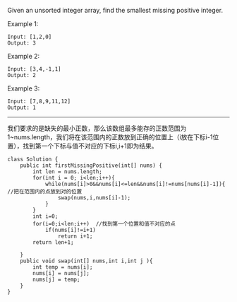 Given an unsorted integer array, find the smallest missing positive integer.

Example 1:
```
Input: [1,2,0]
Output: 3
```
Example 2:
```
Input: [3,4,-1,1]
Output: 2
```
Example 3:
```
Input: [7,8,9,11,12]
Output: 1
```
---
我们要求的是缺失的最小正数，那么该数组最多能存的正数范围为1~nums.length，我们将在该范围内的正数放到正确的位置上（i放在下标i-1位置），找到第一个下标与值不对应的下标i,i+1即为结果。
```
class Solution {
    public int firstMissingPositive(int[] nums) {
        int len = nums.length;
        for(int i = 0; i<len;i++){   
            while(nums[i]>0&&nums[i]<=len&&nums[i]!=nums[nums[i]-1]){   //把在范围内的点放到对的位置
                swap(nums,i,nums[i]-1);
            }
        }
        int i=0;
        for(i=0;i<len;i++)  //找到第一个位置和值不对应的点
            if(nums[i]!=i+1)
                return i+1;
        return len+1;
        
    }
    public void swap(int[] nums,int i,int j ){
        int temp = nums[i];
        nums[i] = nums[j];
        nums[j] = temp;
    }
}
```
